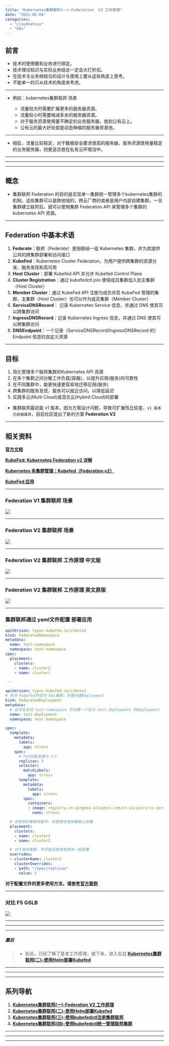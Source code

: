 ```yaml
---
title: "Kubernetes集群联邦(一)-Federation  V2 工作原理"
date: "2021-02-04"
categories: 
  - "cloudnative"
  - "k8s"
---
```


## 前言

- 技术的使用要和业务进行绑定。
- 技术理论知识与实际业务结合一定会大打折扣。
- 在技术与业务相结合的设计与使用上要从这些角度上思考。
- 不能单一的只从技术的角度来考虑。

* * *

- 例如：kubernetes集群联邦 场景
    
    - 流量较大时需要扩展更多的服务器资源。
    - 流量较小时需要缩减多余的服务器资源。
    - 对于服务资源使用量不确定的业务服务器，放到公有云上。
    - 公有云的最大好处就是动态伸缩的服务器资源池。

* * *

- 相反，流量比较稳定，对于数据安全要求很高的服务器，服务资源使用量稳定的业务服务器，则更适合放在私有云环境当中。

* * *

* * *

* * *

## 概念

- 集群联邦 Federation 的目的是实现单一集群统一管理多个kubernetes集群的机制。这些集群可以是跨地域的，跨云厂商的或者是用户内部自建集群。一旦集群建立联邦后，就可以使用集群 Federation API 来管理多个集群的 kubernetes API 资源。

* * *

## Federation 中基本术语

1. **Federate**：联邦（Federate）是指联结一组 Kubernetes 集群，并为其提供公共的跨集群部署和访问接口
2. **KubeFed**：Kubernetes Cluster Federation，为用户提供跨集群的资源分发、服务发现和高可用
3. **Host Cluster**：部署 Kubefed API 并允许 Kubefed Control Plane
4. **Cluster Registration**：通过 kubefedctl join 使得成员集群加入到主集群（Host Cluster）
5. **Member Cluster**：通过 KubeFed API 注册为成员并受 KubeFed 管理的集群，主集群（Host Cluster）也可以作为成员集群（Member Cluster）
6. **ServiceDNSRecord**： 记录 Kubernetes Service 信息，并通过 DNS 使其可以跨集群访问
7. **IngressDNSRecord**：记录 Kubernetes Ingress 信息，并通过 DNS 使其可以跨集群访问
8. **DNSEndpoint**：一个记录（ServiceDNSRecord/IngressDNSRecord 的） Endpoint 信息的自定义资源

* * *

## 目标

1. 简化管理多个联邦集群的Kubernetes API 资源
2. 在多个集群之间分散工作负载(容器)，以提升应用(服务)的可靠性
3. 在不同集群中，能更快速更容易地迁移应用(服务)
4. 跨集群的服务发现，服务可以就近访问，以降低延迟
5. 实践多云(Multi Cloud)或混合云(Hybird Cloud)的部署

- 集群联邦最初是 v1 版本，因为方案设计问题，导致可扩展性比较差，`v1 版本已经被废弃`，目前社区提出了新的方案 **Federation V2**

* * *

## 相关资料

**[官方文档](https://github.com/kubernetes-sigs/kubefed#kubernetes-cluster-federation "官方文档")**

**[KubeFed: Kubernetes Federation v2 详解](https://www.kubernetes.org.cn/5702.html "KubeFed: Kubernetes Federation v2 详解")**

**[Kubernetes 多集群管理：Kubefed（Federation v2）](https://blog.ihypo.net/15716465002689.html "Kubernetes 多集群管理：Kubefed（Federation v2）")**

**[KubeFed 应用](https://zhuanlan.zhihu.com/p/264166064 "KubeFed 应用")**

* * *

### Federation V1 集群联邦 场景

![](images/Federation-v1.png)

* * *

### Federation V2 集群联邦 场景

![](images/Federation-v2.png)

* * *

### Federation V2 集群联邦 工作原理 中文版

![](images/Federation-3.png)

* * *

### Federation V2 集群联邦 工作原理 英文原版

![](images/Federation-v2-en.png)

* * *

### 集群联邦通过 yaml文件配置 部署应用

```yaml
apiVersion: types.kubefed.io/v1beta1
kind: FederatedNamespace
metadata:
  name: test-namespace
  namespace: test-namespace
spec:
  placement:
    clusters:
    - name: cluster2
    - name: cluster1

---

apiVersion: types.kubefed.io/v1beta1
# 告诉 Kubefed所在的 k8s集群，你要创建Deployment
kind: FederatedDeployment
metadata:
  # 在命名空间 test-namespace 中创建一个名为 test-deployment 的Deployment
  name: test-deployment
  namespace: test-namespace

spec:
  template:
    metadata:
      labels:
        app: stress
    spec:
      # Pod的副本数为 3个
      replicas: 3
      selector:
        matchLabels:
          app: stress
      template:
        metadata:
          labels:
            app: stress
        spec:
          containers:
          - image: registry.cn-qingdao.aliyuncs.com/cn-aliyun/iris-server-stress:v0.1.0
            name: stress

  # 在联邦的集群场景中，你期望在哪些集群上部署
  placement:
    clusters:
    - name: cluster1
    - name: cluster2

  # 对于某些集群，你可能还想单独修改一些配置
  overrides:
  - clusterName: cluster2
    clusterOverrides:
    - path: "/spec/replicas"
      value: 5

```

**对于配置文件的更多使用方法，请[参考官方案例](https://github.com/kubernetes-sigs/kubefed/tree/master/example/sample1)**

* * *

### 对比 F5 GSLB

![](images/Federation-4.png)

* * *

* * *

* * *

##### 最后

> - 到此，已经了解了基本工作原理，接下来，进入实战 **[Kubernetes集群联邦(二)-使用Helm部署Kubefed](kubernetes%e9%9b%86%e7%be%a4%e8%81%94%e9%82%a6%e4%ba%8c-%e4%bd%bf%e7%94%a8helm%e9%83%a8%e7%bd%b2kubefed)**

* * *

* * *

* * *

## 系列导航

1. **[Kubernetes集群联邦(一)-Federation V2 工作原理](kubernetes%e9%9b%86%e7%be%a4%e8%81%94%e9%82%a6%e4%b8%80-federation-v2-%e5%b7%a5%e4%bd%9c%e5%8e%9f%e7%90%86)**
2. **[Kubernetes集群联邦(二)-使用Helm部署Kubefed](kubernetes%e9%9b%86%e7%be%a4%e8%81%94%e9%82%a6%e4%ba%8c-%e4%bd%bf%e7%94%a8helm%e9%83%a8%e7%bd%b2kubefed)**
3. **[Kubernetes集群联邦(三)-使用kubefedctl注册集群联邦](kubernetes%e9%9b%86%e7%be%a4%e8%81%94%e9%82%a6%e4%b8%89-%e4%bd%bf%e7%94%a8kubefedctl%e6%b3%a8%e5%86%8c%e9%9b%86%e7%be%a4%e8%81%94%e9%82%a6)**
4. **[Kubernetes集群联邦(四)-使用kubefedctl统一管理联邦集群](kubernetes%e9%9b%86%e7%be%a4%e8%81%94%e9%82%a6%e5%9b%9b-%e4%bd%bf%e7%94%a8kubefedctl%e7%bb%9f%e4%b8%80%e7%ae%a1%e7%90%86%e8%81%94%e9%82%a6%e9%9b%86%e7%be%a4)**

* * *

* * *

* * *
